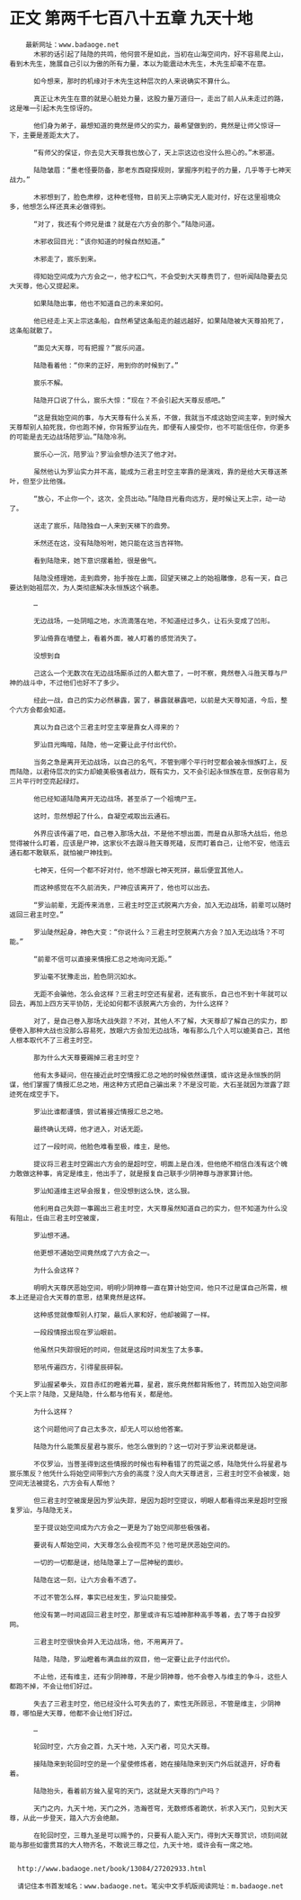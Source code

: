 # 正文 第两千七百八十五章 九天十地
        最新网址：www.badaoge.net
          木邪的话引起了陆隐的共鸣，他何尝不是如此，当初在山海空间内，好不容易爬上山，看到木先生，施展自己引以为傲的所有力量，本以为能震动木先生，木先生却毫不在意。
      
          如今想来，那时的机缘对于木先生这种层次的人来说确实不算什么。
      
          真正让木先生在意的就是心脏处力量，这股力量万道归一，走出了前人从未走过的路，这是唯一引起木先生惊讶的。
      
          他们身为弟子，最想知道的竟然是师父的实力，最希望做到的，竟然是让师父惊讶一下，主要是差距太大了。
      
          “有师父的保证，你去见大天尊我也放心了，天上宗这边也没什么担心的。”木邪道。
      
          陆隐皱眉：“墨老怪要防备，那老东西窥探规则，掌握序列粒子的力量，几乎等于七神天战力。”
      
          木邪想到了，脸色肃穆，这种老怪物，目前天上宗确实无人能对付，好在这里祖境众多，他想怎么样还真未必做得到。
      
          “对了，我还有个师兄是谁？就是在六方会的那个。”陆隐问道。
      
          木邪收回目光：“该你知道的时候自然知道。”
      
          木邪走了，宸乐到来。
      
          得知始空间成为六方会之一，他才松口气，不会受到大天尊责罚了，但听闻陆隐要去见大天尊，他心又提起来。
      
          如果陆隐出事，他也不知道自己的未来如何。
      
          他已经走上天上宗这条船，自然希望这条船走的越远越好，如果陆隐被大天尊拍死了，这条船就散了。
      
          “面见大天尊，可有把握？”宸乐问道。
      
          陆隐看着他：“你来的正好，用到你的时候到了。”
      
          宸乐不解。
      
          陆隐开口说了什么，宸乐大惊：“现在？不会引起大天尊反感吧。”
      
          “这是我始空间的事，与大天尊有什么关系，不做，我就当不成这始空间主宰，到时候大天尊帮别人拍死我，你也跑不掉，你背叛罗汕在先，即便有人接受你，也不可能信任你，你更多的可能是去无边战场陪罗汕。”陆隐冷冽。
      
          宸乐心一沉，陪罗汕？罗汕会想办法灭了他才对。
      
          虽然他认为罗汕实力并不高，能成为三君主时空主宰靠的是演戏，靠的是给大天尊送茶叶，但至少比他强。
      
          “放心，不止你一个，这次，全员出动。”陆隐目光看向远方，是时候让天上宗，动一动了。
      
          送走了宸乐，陆隐独自一人来到天梯下的鼎旁。
      
          禾然还在这，没有陆隐吩咐，她只能在这当吉祥物。
      
          看到陆隐来，她下意识摆着脸，很是傲气。
      
          陆隐没搭理她，走到鼎旁，抬手按在上面，回望天梯之上的始祖雕像，总有一天，自己要达到始祖层次，为人类彻底解决永恒族这个祸患。
      
          …
      
          无边战场，一处阴暗之地，水流滴落在地，不知道经过多久，让石头变成了凹形。
      
          罗汕倚靠在墙壁上，看着外面，被人盯着的感觉消失了。
      
          没想到自
      
          己这么一个无数次在无边战场厮杀过的人都大意了，一时不察，竟然卷入斗胜天尊与尸神的战斗中，不过他们也好不了多少。
      
          经此一战，自己的实力必然暴露，罢了，暴露就暴露吧，以前是大天尊知道，今后，整个六方会都会知道。
      
          真以为自己这个三君主时空主宰是靠女人得来的？
      
          罗汕目光晦暗，陆隐，他一定要让此子付出代价。
      
          当务之急是离开无边战场，以自己的名气，不管到哪个平行时空都会被永恒族盯上，反而陆隐，以君侍层次的实力却媲美极强者战力，既有实力，又不会引起永恒族在意，反倒容易为三片平行时空亮起绿灯。
      
          他已经知道陆隐离开无边战场，甚至杀了一个祖境尸王。
      
          这时，忽然想起了什么，自凝空戒取出云通石。
      
          外界应该传遍了吧，自己卷入那场大战，不是他不想出面，而是自从那场大战后，他总觉得被什么盯着，应该是尸神，这家伙不去跟斗胜天尊死磕，反而盯着自己，让他不安，他连云通石都不敢联系，就怕被尸神找到。
      
          七神天，任何一个都不好对付，他不想跟七神天死拼，最后便宜其他人。
      
          而这种感觉在不久前消失，尸神应该离开了，他也可以出去。
      
          “罗汕前辈，无距传来消息，三君主时空正式脱离六方会，加入无边战场，前辈可以随时返回三君主时空。”
      
          罗汕陡然起身，神色大变：“你说什么？三君主时空脱离六方会？加入无边战场？不可能。”
      
          “前辈不信可以直接来情报汇总之地询问无距。”
      
          罗汕毫不犹豫走出，脸色阴沉如水。
      
          无距不会骗他，怎么会这样？三君主时空还有星君，还有宸乐，自己也不到十年就可以回去，再加上四方天平协防，无论如何都不该脱离六方会的，为什么这样？
      
          对了，是自己卷入那场大战失踪？不对，其他人不了解，大天尊却了解自己的实力，即便卷入那种大战也没那么容易死，放眼六方会加无边战场，唯有那么几个人可以媲美自己，其他人根本取代不了三君主时空。
      
          那为什么大天尊要踢掉三君主时空？
      
          他有太多疑问，但在接近此时空情报汇总之地的时候依然谨慎，或许这是永恒族的阴谋，他们掌握了情报汇总之地，用这种方式把自己骗出来？不是没可能，大石圣就因为泄露了踪迹死在成空手下。
      
          罗汕比谁都谨慎，尝试着接近情报汇总之地。
      
          最终确认无碍，他才进入，对话无距。
      
          过了一段时间，他脸色难看至极，维主，是他。
      
          提议将三君主时空踢出六方会的是超时空，明面上是白浅，但他绝不相信白浅有这个魄力敢做这种事，肯定是维主，他出手了，就是报复自己联手少阴神尊与游家算计他。
      
          罗汕知道维主迟早会报复，但没想到这么快，这么狠。
      
          他利用自己失踪一事踢出三君主时空，大天尊虽然知道自己的实力，但不知道为什么没有阻止，任由三君主时空被废，
      
          罗汕想不通。
      
          他更想不通始空间竟然成了六方会之一。
      
          为什么会这样？
      
          明明大天尊厌恶始空间，明明少阴神尊一直在算计始空间，他只不过是谋自己所需，根本上还是迎合大天尊的意思，结果竟然是这样。
      
          这种感觉就像帮别人打架，最后人家和好，他却被踢了一样。
      
          一段段情报出现在罗汕眼前。
      
          他虽然只失踪很短的时间，但就是这段时间发生了太多事。
      
          怒吼传遍四方，引得星辰碎裂。
      
          罗汕握紧拳头，双目赤红的瞪着光幕，星君，宸乐竟然都背叛他了，转而加入始空间那个天上宗？陆隐，又是陆隐，什么都与他有关，都是他。
      
          为什么这样？
      
          这个问题他问了自己太多次，却无人可以给他答案。
      
          陆隐为什么能策反星君与宸乐，他怎么做到的？这一切对于罗汕来说都是谜。
      
          不仅罗汕，当菩圣得到这些情报的时候也有种看错了的荒诞之感，陆隐凭什么将星君与宸乐策反？他凭什么将始空间带到六方会的高度？没人向大天尊进言，三君主时空不会被废，始空间无法被提名，六方会有人帮他？
      
          但三君主时空被废是因为罗汕失踪，是因为超时空提议，明眼人都看得出来是超时空报复罗汕，与陆隐无关。
      
          至于提议始空间成为六方会之一更是为了始空间那些极强者。
      
          要说有人帮始空间，大天尊怎么会视而不见？他可是厌恶始空间的。
      
          一切的一切都是谜，给陆隐罩上了一层神秘的面纱。
      
          陆隐在这一刻，让六方会看不透了。
      
          不过不管怎么样，事实已经发生，罗汕只能接受。
      
          他没有第一时间返回三君主时空，那里或许有忘墟神那种高手等着，去了等于自投罗网。
      
          三君主时空很快会并入无边战场，他，不用离开了。
      
          陆隐，陆隐，罗汕瞪着布满血丝的双目，他一定要让此子付出代价。
      
          不止他，还有维主，还有少阴神尊，不是少阴神尊，他不会卷入与维主的争斗，这些人都跑不掉，不会让他们好过。
      
          失去了三君主时空，他已经没什么可失去的了，索性无所顾忌，不管是维主，少阴神尊，哪怕是大天尊，他都不会让他们好过。
      
          …
      
          轮回时空，六方会之首，九天十地，入天门者，可见大天尊。
      
          接陆隐来到轮回时空的是一个星使修炼者，她在接陆隐来到天门外后就退开，好奇看着。
      
          陆隐抬头，看着前方耸入星穹的天门，这就是大天尊的门户吗？
      
          天门之内，九天十地，天门之外，浩瀚苍穹，无数修炼者跪伏，祈求入天门，见到大天尊，从此一步登天，踏入六方会绝颠。
      
          在轮回时空，三尊九圣是可以赐予的，只要有人能入天门，得到大天尊赏识，顷刻间就能与那些如雷贯耳的大人物齐名，不敢说三尊之位，九天十地，或许会有一席之地。
      
      
      http://www.badaoge.net/book/13084/27202933.html
      
      请记住本书首发域名：www.badaoge.net。笔尖中文手机版阅读网址：m.badaoge.net